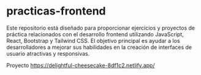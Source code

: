 
# practicas-frontend

Este repositorio está diseñado para proporcionar ejercicios y proyectos de práctica relacionados con el desarrollo frontend utilizando JavaScript, React, Bootstrap y Tailwind CSS. El objetivo principal es ayudar a los desarrolladores a mejorar sus habilidades en la creación de interfaces de usuario atractivas y responsivas.

Proyecto
https://delightful-cheesecake-8df1c2.netlify.app/
